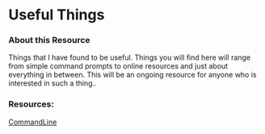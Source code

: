 # Useful Things
### About this Resource
Things that I have found to be useful. Things you will find here will range from simple command prompts to online resources and just about everything in between. This will be an ongoing resource for anyone who is interested in such a thing..

### Resources:
[CommandLine](https://github.com/whyisjacob/UsefulThings/tree/master/CommandLine)
